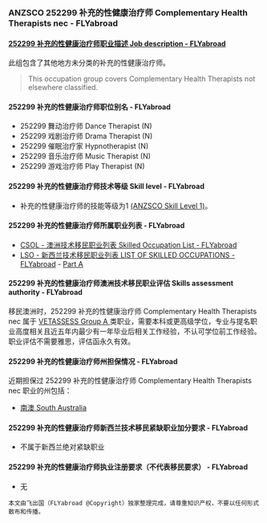 ### ANZSCO 252299 补充的性健康治疗师 Complementary Health Therapists nec - FLYabroad ###

####  [252299 补充的性健康治疗师职业描述 Job description - FLYabroad](http://www.flyabroadvisa.com/anzsco/2522.html#252299)

此组包含了其他地方未分类的补充的性健康治疗师。

> This occupation group covers Complementary Health Therapists not elsewhere classified.

#### 252299 补充的性健康治疗师职位别名 - FLYabroad
 
- 252299 舞动治疗师 Dance Therapist (N)
- 252299 戏剧治疗师 Drama Therapist (N)
- 252299 催眠治疗家 Hypnotherapist (N)
- 252299 音乐治疗师 Music Therapist (N)
- 252299 游戏治疗师 Play Therapist (N)

#### 252299 补充的性健康治疗师技术等级 Skill level - FLYabroad

- 补充的性健康治疗师的技能等级为1 [(ANZSCO Skill Level 1)](http://www.flyabroadvisa.com/anzsco/)。

#### 252299 补充的性健康治疗师所属职业列表 - FLYabroad

- [CSOL - 澳洲技术移民职业列表 Skilled Occupation List - FLYabroad](http://www.flyabroadvisa.com/sol/)
- [LSO - 新西兰技术移民职业列表 LIST OF SKILLED OCCUPATIONS - FLYabroad](http://nz.flyabroadvisa.com/lso/) - [Part A](parta)

#### 252299 补充的性健康治疗师澳洲技术移民职业评估 Skills assessment authority - FLYabroad

移民澳洲时，252299 补充的性健康治疗师 Complementary Health Therapists nec 属于 [VETASSESS Group A ](http://www.flyabroadvisa.com/ass/vetassess.html)类职业，需要本科或更高级学位，专业与提名职业高度相关且近五年内最少有一年毕业后相关工作经验，不认可学位前工作经验。职业评估不需要雅思，评估函永久有效。

#### 252299 补充的性健康治疗师州担保情况 - FLYabroad

近期担保过 252299 补充的性健康治疗师 Complementary Health Therapists nec 职业的州包括：

- [南澳 South Australia](http://www.flyabroadvisa.com/zdb/sa.html)

#### 252299 补充的性健康治疗师新西兰技术移民紧缺职业加分要求 - FLYabroad

- 不属于新西兰绝对紧缺职业

#### 252299 补充的性健康治疗师执业注册要求（不代表移民要求） - FLYabroad

- 无

`本文由飞出国（FLYabroad @Copyright）独家整理完成，请尊重知识产权，不要以任何形式散布和传播。`
